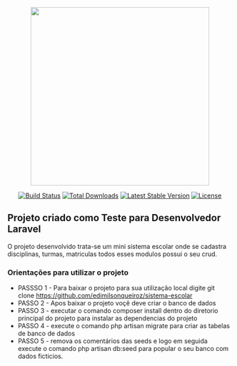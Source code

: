 <p align="center"><a href="https://laravel.com" target="_blank"><img src="https://raw.githubusercontent.com/laravel/art/master/logo-lockup/5%20SVG/2%20CMYK/1%20Full%20Color/laravel-logolockup-cmyk-red.svg" width="400"></a></p>

<p align="center">
<a href="https://travis-ci.org/laravel/framework"><img src="https://travis-ci.org/laravel/framework.svg" alt="Build Status"></a>
<a href="https://packagist.org/packages/laravel/framework"><img src="https://img.shields.io/packagist/dt/laravel/framework" alt="Total Downloads"></a>
<a href="https://packagist.org/packages/laravel/framework"><img src="https://img.shields.io/packagist/v/laravel/framework" alt="Latest Stable Version"></a>
<a href="https://packagist.org/packages/laravel/framework"><img src="https://img.shields.io/packagist/l/laravel/framework" alt="License"></a>
</p>

## Projeto criado como Teste para Desenvolvedor Laravel

   <p> O projeto desenvolvido trata-se um mini sistema escolar onde se cadastra disciplinas, turmas, matriculas todos esses modulos possui o seu crud.</p>

### Orientações para utilizar o projeto

 - PASSSO 1 - Para baixar o projeto para sua utilização local 
digite git clone https://github.com/edimilsonqueiroz/sistema-escolar
- PASSO 2 - Apos baixar o projeto voçê deve criar o banco de dados
- PASSO 3 - executar o comando composer install dentro do diretorio principal do projeto para instalar as dependencias do projeto
- PASSO 4 - execute o comando php artisan migrate para criar as tabelas de banco de dados
- PASSO 5 - remova os comentários das seeds e logo em seguida execute o comando php artisan db:seed para popular o seu banco com dados ficticios.


